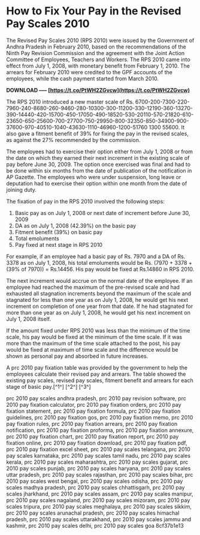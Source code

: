 
 
# How to Fix Your Pay in the Revised Pay Scales 2010
 
The Revised Pay Scales 2010 (RPS 2010) were issued by the Government of Andhra Pradesh in February 2010, based on the recommendations of the Ninth Pay Revision Commission and the agreement with the Joint Action Committee of Employees, Teachers and Workers. The RPS 2010 came into effect from July 1, 2008, with monetary benefit from February 1, 2010. The arrears for February 2010 were credited to the GPF accounts of the employees, while the cash payment started from March 2010.
 
**DOWNLOAD ––– [https://t.co/PtWH2ZGvcw](https://t.co/PtWH2ZGvcw)**


 
The RPS 2010 introduced a new master scale of Rs. 6700-200-7300-220-7960-240-8680-260-9460-280-10300-300-11200-330-12190-360-13270-390-14440-420-15700-450-17050-490-18520-530-20110-570-21820-610-23650-650-25600-700-27700-750-29950-800-32350-850-34900-900-37600-970-40510-1040-43630-1110-46960-1200-51760 1300 55600. It also gave a fitment benefit of 39% for fixing the pay in the revised scales, as against the 27% recommended by the commission.
 
The employees had to exercise their option either from July 1, 2008 or from the date on which they earned their next increment in the existing scale of pay before June 30, 2009. The option once exercised was final and had to be done within six months from the date of publication of the notification in AP Gazette. The employees who were under suspension, long leave or deputation had to exercise their option within one month from the date of joining duty.
 
The fixation of pay in the RPS 2010 involved the following steps:
 
1. Basic pay as on July 1, 2008 or next date of increment before June 30, 2009
2. DA as on July 1, 2008 (42.39%) on the basic pay
3. Fitment benefit (39%) on basic pay
4. Total emoluments
5. Pay fixed at next stage in RPS 2010

For example, if an employee had a basic pay of Rs. 7970 and a DA of Rs. 3378 as on July 1, 2008, his total emoluments would be Rs. (7970 + 3378 + (39% of 7970)) = Rs.14456. His pay would be fixed at Rs.14860 in RPS 2010.
 
The next increment would accrue on the normal date of the employee. If an employee had reached the maximum of the pre-revised scale and had exhausted all stagnation increments beyond the maximum of the scale and stagnated for less than one year as on July 1, 2008, he would get his next increment on completion of one year from that date. If he had stagnated for more than one year as on July 1, 2008, he would get his next increment on July 1, 2008 itself.
 
If the amount fixed under RPS 2010 was less than the minimum of the time scale, his pay would be fixed at the minimum of the time scale. If it was more than the maximum of the time scale attached to the post, his pay would be fixed at maximum of time scale and the difference would be shown as personal pay and absorbed in future increases.
 
A prc 2010 pay fixation table was provided by the government to help the employees calculate their revised pay and arrears. The table showed the existing pay scales, revised pay scales, fitment benefit and arrears for each stage of basic pay.[^1^] [^2^] [^3^]
 
prc 2010 pay scales andhra pradesh,  prc 2010 pay revision software,  prc 2010 pay fixation calculator,  prc 2010 pay fixation orders,  prc 2010 pay fixation statement,  prc 2010 pay fixation formula,  prc 2010 pay fixation guidelines,  prc 2010 pay fixation gos,  prc 2010 pay fixation memo,  prc 2010 pay fixation rules,  prc 2010 pay fixation arrears,  prc 2010 pay fixation notification,  prc 2010 pay fixation proforma,  prc 2010 pay fixation annexure,  prc 2010 pay fixation chart,  prc 2010 pay fixation report,  prc 2010 pay fixation online,  prc 2010 pay fixation download,  prc 2010 pay fixation pdf,  prc 2010 pay fixation excel sheet,  prc 2010 pay scales telangana,  prc 2010 pay scales karnataka,  prc 2010 pay scales tamil nadu,  prc 2010 pay scales kerala,  prc 2010 pay scales maharashtra,  prc 2010 pay scales gujarat,  prc 2010 pay scales punjab,  prc 2010 pay scales haryana,  prc 2010 pay scales uttar pradesh,  prc 2010 pay scales rajasthan,  prc 2010 pay scales bihar,  prc 2010 pay scales west bengal,  prc 2010 pay scales odisha,  prc 2010 pay scales madhya pradesh,  prc 2010 pay scales chhattisgarh,  prc 2010 pay scales jharkhand,  prc 2010 pay scales assam,  prc 2010 pay scales manipur,  prc 2010 pay scales nagaland,  prc 2010 pay scales mizoram,  prc 2010 pay scales tripura,  prc 2010 pay scales meghalaya,  prc 2010 pay scales sikkim,  prc 2010 pay scales arunachal pradesh,  prc 2010 pay scales himachal pradesh,  prc 2010 pay scales uttarakhand,  prc 2010 pay scales jammu and kashmir,  prc 2010 pay scales delhi,  prc 2010 pay scales goa
 8cf37b1e13
 
